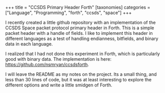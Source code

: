+++
title = "CCSDS Primary Header Forth"
[taxonomies]
categories = ["Language", "Programming", "forth", "ccsds", "space"]
+++

I recently created a little github repository with an implementation of the CCSDS Space
packet protocol primary header in Forth. This is a simple packet header with a handle
of fields. I like to implement this header in different languages as a test of handling
endianness, bitfields, and binary data in each language.


I realized that I had not done this experiment in Forth, which is particularly
good with binary data. The implementation is here: https://github.com/nsmryan/ccsdsforth.


I will leave the README as my notes on the project. Its a small thing, and less than
30 lines of code, but it was at least interesting to explore the different options
and write a little smidgen of Forth.

